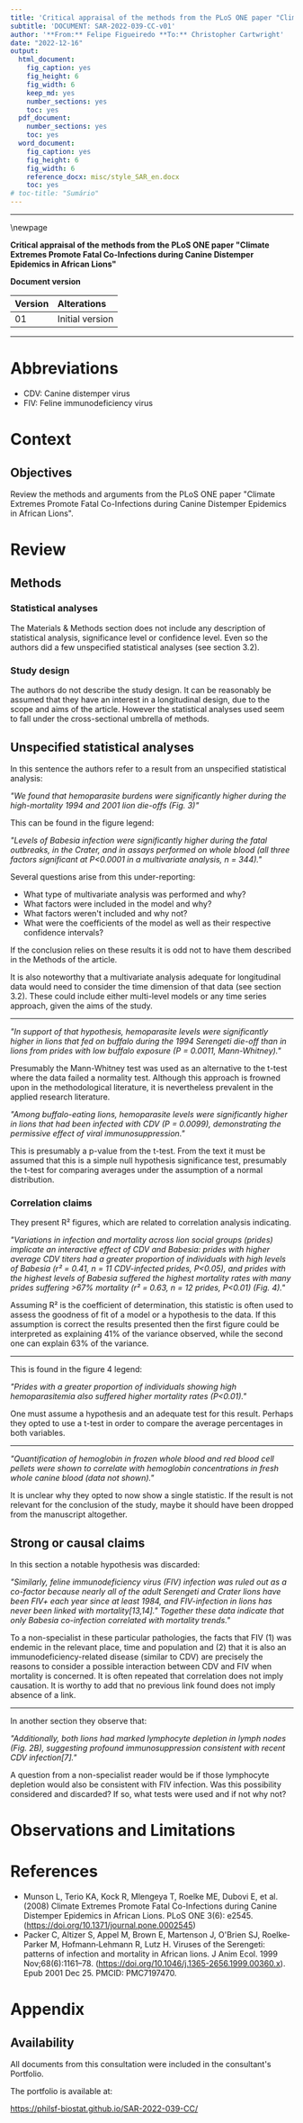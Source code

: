 ```yaml
---
title: 'Critical appraisal of the methods from the PLoS ONE paper "Climate Extremes Promote Fatal Co-Infections during Canine Distemper Epidemics in African Lions"'
subtitle: 'DOCUMENT: SAR-2022-039-CC-v01'
author: '**From:** Felipe Figueiredo **To:** Christopher Cartwright'
date: "2022-12-16"
output:
  html_document:
    fig_caption: yes
    fig_height: 6
    fig_width: 6
    keep_md: yes
    number_sections: yes
    toc: yes
  pdf_document:
    number_sections: yes
    toc: yes
  word_document:
    fig_caption: yes
    fig_height: 6
    fig_width: 6
    reference_docx: misc/style_SAR_en.docx
    toc: yes
# toc-title: "Sumário"
---
```




---

\newpage

**Critical appraisal of the methods from the PLoS ONE paper "Climate Extremes Promote Fatal Co-Infections during Canine Distemper Epidemics in African Lions"**

**Document version**


|Version |Alterations     |
|:-------|:---------------|
|01      |Initial version |



---

# Abbreviations

- CDV: Canine distemper virus
- FIV: Feline immunodeficiency virus

# Context

## Objectives

Review the methods and arguments from the PLoS ONE paper
"Climate Extremes Promote Fatal Co-Infections during Canine Distemper Epidemics in African Lions".

# Review

## Methods

### Statistical analyses

The Materials & Methods section does not include any description of statistical analysis, significance level or confidence level.
Even so the authors did a few unspecified statistical analyses (see section 3.2).

### Study design

The authors do not describe the study design.
It can be reasonably be assumed that they have an interest in a longitudinal design, due to the scope and aims of the article.
However the statistical analyses used seem to fall under the cross-sectional umbrella of methods.

## Unspecified statistical analyses

In this sentence the authors refer to a result from an unspecified statistical analysis:

*"We found that hemoparasite burdens were significantly higher during the high-mortality 1994 and 2001 lion die-offs (Fig. 3)"*

This can be found in the figure legend:

*"Levels of Babesia infection were significantly higher during the fatal outbreaks, in the Crater, and in assays performed on whole blood (all three factors significant at P<0.0001 in a multivariate analysis, n = 344)."*

Several questions arise from this under-reporting:

- What type of multivariate analysis was performed and why?
- What factors were included in the model and why?
- What factors weren't included and why not?
- What were the coefficients of the model as well as their respective confidence intervals?

If the conclusion relies on these results it is odd not to have them described in the Methods of the article.

It is also noteworthy that a multivariate analysis adequate for longitudinal data would need to consider the time dimension of that data (see section 3.2).
These could include either multi-level models or any time series approach, given the aims of the study.

---

*"In support of that hypothesis, hemoparasite levels were significantly higher in lions that fed on buffalo during the 1994 Serengeti die-off than in lions from prides with low buffalo exposure (P = 0.0011, Mann-Whitney)."*

Presumably the Mann-Whitney test was used as an alternative to the t-test where the data failed a normality test.
Although this approach is frowned upon in the methodological literature, it is nevertheless prevalent in the applied research literature.

*"Among buffalo-eating lions, hemoparasite levels were significantly higher in lions that had been infected with CDV (P = 0.0099), demonstrating the permissive effect of viral immunosuppression."*

This is presumably a p-value from the t-test.
From the text it must be assumed that this is a simple null hypothesis significance test, presumably the t-test for comparing averages under the assumption of a normal distribution.

### Correlation claims

<!-- *"Similarly, feline immunodeficiency virus (FIV) infection was ruled out as a co-factor because nearly all of the adult Serengeti and Crater lions have been FIV+ each year since at least 1984, and FIV-infection in lions has never been linked with mortality[13,14].* -->


<!-- --- -->


They present R² figures, which are related to correlation analysis indicating.

*"Variations in infection and mortality across lion social groups (prides) implicate an interactive effect of CDV and Babesia: prides with higher average CDV titers had a greater proportion of individuals with high levels of Babesia (r² = 0.41, n = 11 CDV-infected prides, P<0.05), and prides with the highest levels of Babesia suffered the highest mortality rates with many prides suffering >67% mortality (r² = 0.63, n = 12 prides, P<0.01) (Fig. 4)."*

Assuming R² is the coefficient of determination, this statistic is often used to assess the goodness of fit of a model or a hypothesis to the data.
If this assumption is correct the results presented then the first figure could be interpreted as explaining 41% of the variance observed, while the second one can explain 63% of the variance.

---

This is found in the figure 4 legend:

*"Prides with a greater proportion of individuals showing high hemoparasitemia also suffered higher mortality rates (P<0.01)."*

One must assume a hypothesis and an adequate test for this result.
Perhaps they opted to use a t-test in order to compare the average percentages in both variables.

---

*"Quantification of hemoglobin in frozen whole blood and red blood cell pellets were shown to correlate with hemoglobin concentrations in fresh whole canine blood (data not shown)."*

It is unclear why they opted to now show a single statistic.
If the result is not relevant for the conclusion of the study, maybe it should have been dropped from the manuscript altogether.

<!-- *(TS)* (CP) (RK) (LM) (KT) (ED) (BS) -->
<!-- (LM) (KT) (RK) TM MR (ED) (BS) *(AS)* (CP) -->

## Strong or causal claims

In this section a notable hypothesis was discarded:

*"Similarly, feline immunodeficiency virus (FIV) infection was ruled out as a co-factor because nearly all of the adult Serengeti and Crater lions have been FIV+ each year since at least 1984, and FIV-infection in lions has never been linked with mortality[13,14]."*
*Together these data indicate that only Babesia co-infection correlated with mortality trends."*

To a non-specialist in these particular pathologies, the facts that FIV (1) was endemic in the relevant place, time and population and (2) that it is also an immunodeficiency-related disease (similar to CDV) are precisely the reasons to consider a possible interaction between CDV and FIV when mortality is concerned.
It is often repeated that correlation does not imply causation.
It is worthy to add that no previous link found does not imply absence of a link.

---
In another section they observe that:

*"Additionally, both lions had marked lymphocyte depletion in lymph nodes (Fig. 2B), suggesting profound immunosuppression consistent with recent CDV infection[7]."*

A question from a non-specialist reader would be if those lymphocyte depletion would also be consistent with FIV infection.
Was this possibility considered and discarded?
If so, what tests were used and if not why not?

# Observations and Limitations

<!-- # Conclusions -->

# References

- Munson L, Terio KA, Kock R, Mlengeya T, Roelke ME, Dubovi E, et al. (2008) Climate Extremes Promote Fatal Co-Infections during Canine Distemper Epidemics in African Lions. PLoS ONE 3(6): e2545. (<https://doi.org/10.1371/journal.pone.0002545>)
- Packer C, Altizer S, Appel M, Brown E, Martenson J, O'Brien SJ, Roelke‐Parker M, Hofmann‐Lehmann R, Lutz H. Viruses of the Serengeti: patterns of infection and mortality in African lions. J Anim Ecol. 1999 Nov;68(6):1161–78. (<https://doi.org/10.1046/j.1365-2656.1999.00360.x>). Epub 2001 Dec 25. PMCID: PMC7197470.

# Appendix

<!-- ## Exploratory data analysis -->



## Availability

All documents from this consultation were included in the consultant's Portfolio.

<!-- The client has requested that this analysis be kept confidential until a future date, determined by the client. -->
<!-- All documents from this consultation are therefore not published online and only the title and year of the analysis will be included in the consultant's Portfolio. -->
<!-- After the agreed date is reached, the documents will be released. -->

<!-- The client has requested that this analysis be kept confidential. -->
<!-- All documents from this consultation are therefore not published online and only the title and year of the analysis will be included in the consultant's Portfolio. -->

The portfolio is available at:

<https://philsf-biostat.github.io/SAR-2022-039-CC/>

